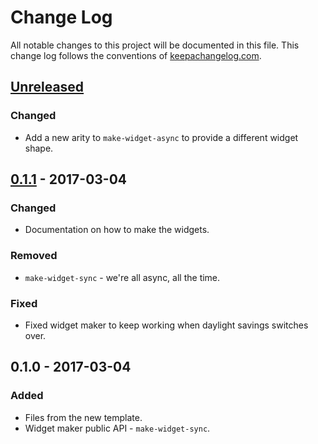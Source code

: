 # Change Log
All notable changes to this project will be documented in this file. This change log follows the conventions of [keepachangelog.com](http://keepachangelog.com/).

## [Unreleased]
### Changed
- Add a new arity to `make-widget-async` to provide a different widget shape.

## [0.1.1] - 2017-03-04
### Changed
- Documentation on how to make the widgets.

### Removed
- `make-widget-sync` - we're all async, all the time.

### Fixed
- Fixed widget maker to keep working when daylight savings switches over.

## 0.1.0 - 2017-03-04
### Added
- Files from the new template.
- Widget maker public API - `make-widget-sync`.

[Unreleased]: https://github.com/your-name/myhtml4clj/compare/0.1.1...HEAD
[0.1.1]: https://github.com/your-name/myhtml4clj/compare/0.1.0...0.1.1
